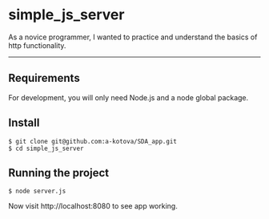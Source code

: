 # simple_js_server

As a novice programmer, I wanted to practice and understand the basics of http functionality.

---
## Requirements

For development, you will only need Node.js and a node global package.

## Install

    $ git clone git@github.com:a-kotova/SDA_app.git
    $ cd simple_js_server

## Running the project

    $ node server.js
    
Now visit http://localhost:8080 to see app working.

